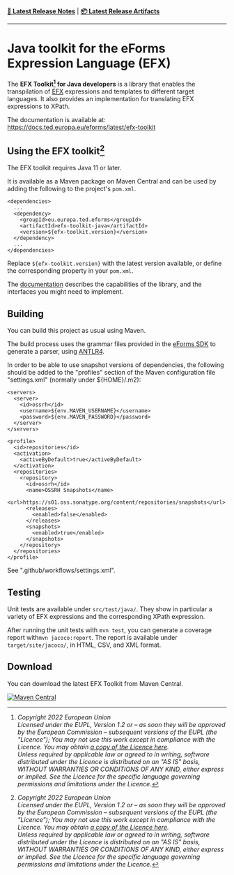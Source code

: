 **[:memo: Latest Release Notes](CHANGELOG.md)** | **[:package: Latest Release Artifacts](https://central.sonatype.com/artifact/eu.europa.ted.eforms/efx-toolkit-java)**

---
# Java toolkit for the eForms Expression Language (EFX)

The **EFX Toolkit[^1] for Java developers** is a library that enables the transpilation of [EFX](https://docs.ted.europa.eu/eforms/latest/efx) expressions and templates to different target languages. It also provides an implementation for translating EFX expressions to XPath.

The documentation is available at: https://docs.ted.europa.eu/eforms/latest/efx-toolkit


## Using the EFX toolkit[^1]

The EFX toolkit requires Java 11 or later.

It is available as a Maven package on Maven Central and can be used by adding the following to the project's `pom.xml`.

```
<dependencies>
  ...
  <dependency>
    <groupId>eu.europa.ted.eforms</groupId>
    <artifactId>efx-toolkit-java</artifactId>
    <version>${efx-toolkit.version}</version>
  </dependency>
  ...
</dependencies>
```

Replace `${efx-toolkit.version}` with the latest version available, or define the corresponding property in your `pom.xml`.

The [documentation](https://docs.ted.europa.eu/eforms/latest/efx-toolkit) describes the capabilities of the library, and the interfaces you might need to implement.

## Building

You can build this project as usual using Maven.

The build process uses the grammar files provided in the [eForms SDK](https://github.com/OP-TED/eForms-SDK/tree/develop/efx-grammar) to generate a parser, using [ANTLR4](https://www.antlr.org).

In order to be able to use snapshot versions of dependencies, the following should be added to the "profiles" section of the Maven configuration file "settings.xml" (normally under ${HOME}/.m2):

```
<servers>
  <server>
    <id>ossrh</id>
    <username>${env.MAVEN_USERNAME}</username>
    <password>${env.MAVEN_PASSWORD}</password>
  </server>
</servers>

<profile>
  <id>repositories</id>
  <activation>
    <activeByDefault>true</activeByDefault>
  </activation>
  <repositories>
    <repository>
      <id>ossrh</id>
      <name>OSSRH Snapshots</name>
      <url>https://s01.oss.sonatype.org/content/repositories/snapshots</url>
      <releases>
        <enabled>false</enabled>
      </releases>
      <snapshots>
        <enabled>true</enabled>
      </snapshots>
    </repository>
  </repositories>
</profile>
```

See ".github/workflows/settings.xml".

## Testing

Unit tests are available under `src/test/java/`. They show in particular a variety of EFX expressions and the corresponding XPath expression.

After running the unit tests with `mvn test`, you can generate a coverage report with`mvn jacoco:report`.
The report is available under `target/site/jacoco/`, in HTML, CSV, and XML format.

## Download

You can download the latest EFX Toolkit from Maven Central.

[![Maven Central](https://img.shields.io/maven-central/v/eu.europa.ted.eforms/efx-toolkit-java?label=Download%20&style=flat-square)](https://central.sonatype.com/artifact/eu.europa.ted.eforms/efx-toolkit-java)

[^1]: _Copyright 2022 European Union_  
_Licensed under the EUPL, Version 1.2 or – as soon they will be approved by the European Commission –
subsequent versions of the EUPL (the "Licence");_
_You may not use this work except in compliance with the Licence. You may obtain [a copy of the Licence here](LICENSE)._  
_Unless required by applicable law or agreed to in writing, software distributed under the Licence is distributed on an "AS IS" basis, WITHOUT WARRANTIES OR CONDITIONS OF ANY KIND, either express or implied. See the Licence for the specific language governing permissions and limitations under the Licence._
